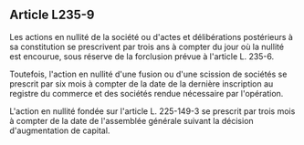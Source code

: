 Article L235-9
----
Les actions en nullité de la société ou d'actes et délibérations postérieurs à
sa constitution se prescrivent par trois ans à compter du jour où la nullité est
encourue, sous réserve de la forclusion prévue à l'article L. 235-6.

Toutefois, l'action en nullité d'une fusion ou d'une scission de sociétés se
prescrit par six mois à compter de la date de la dernière inscription au
registre du commerce et des sociétés rendue nécessaire par l'opération.

L'action en nullité fondée sur l'article L. 225-149-3 se prescrit par trois mois
à compter de la date de l'assemblée générale suivant la décision d'augmentation
de capital.
